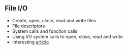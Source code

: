 ## File I/O

- Create, open, close, read and write files
- File descriptors
- System calls and function calls
- Using I/O system calls to open, close, read and write
- Interesting [article](https://profile.iiita.ac.in/bibhas.ghoshal/lab_files/System%20calls%20for%20files%20and%20directories%20in%20Linux.html#:~:text=There%20are%20five%20system%20calls,%2C%20fcntl%2C%20dup%20and%20pipe.)
